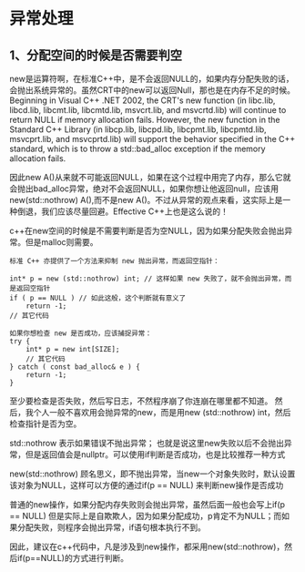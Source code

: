 # 异常处理

## 1、分配空间的时候是否需要判空
new是运算符啊，在标准C++中，是不会返回NULL的，如果内存分配失败的话，会抛出系统异常的。虽然CRT中的new可以返回Null，那也是在内存不足的时候。
Beginning in Visual C++ .NET 2002, the CRT's new function (in libc.lib, libcd.lib, libcmt.lib, libcmtd.lib, msvcrt.lib, and msvcrtd.lib) will continue to return NULL if memory allocation fails. However, the new function in the Standard C++ Library (in libcp.lib, libcpd.lib, libcpmt.lib, libcpmtd.lib, msvcprt.lib, and msvcprtd.lib) will support the behavior specified in the C++ standard, which is to throw a std::bad_alloc exception if the memory allocation fails. 

因此new A()从来就不可能返回NULL，如果在这个过程中用完了内存，那么它就会抛出bad_alloc异常，绝对不会返回NULL，如果你想让他返回null，应该用new(std::nothrow) A(),而不是new A()。不过从异常的观点来看，这实际上是一种倒退，我们应该尽量回避。Effective C++上也是这么说的！

c++在new空间的时候是不需要判断是否为空NULL，因为如果分配失败会抛出异常。但是malloc则需要。
```
标准 C++ 亦提供了一个方法来抑制 new 抛出异常，而返回空指针：

int* p = new (std::nothrow) int; // 这样如果 new 失败了，就不会抛出异常，而是返回空指针
if ( p == NULL ) // 如此这般，这个判断就有意义了
	return -1;
// 其它代码
```

```
如果你想检查 new 是否成功，应该捕捉异常：
try {
	int* p = new int[SIZE];
	// 其它代码
} catch ( const bad_alloc& e ) {
	return -1;
}
```

至少要检查是否失败，然后写日志，不然程序崩了你连崩在哪里都不知道。
然后，我个人一般不喜欢用会抛异常的new，而是用new (std::nothrow) int，然后检查指针是否为空。

std::nothrow 表示如果错误不抛出异常；
也就是说这里new失败以后不会抛出异常，但是返回值会是nullptr。可以使用if判断是否成功，也是比较推荐一种方式

new(std::nothrow) 顾名思义，即不抛出异常，当new一个对象失败时，默认设置该对象为NULL，这样可以方便的通过if(p == NULL) 来判断new操作是否成功

普通的new操作，如果分配内存失败则会抛出异常，虽然后面一般也会写上if(p == NULL) 但是实际上是自欺欺人，因为如果分配成功，p肯定不为NULL；而如果分配失败，则程序会抛出异常，if语句根本执行不到。

因此，建议在c++代码中，凡是涉及到new操作，都采用new(std::nothrow)，然后if(p==NULL)的方式进行判断。







